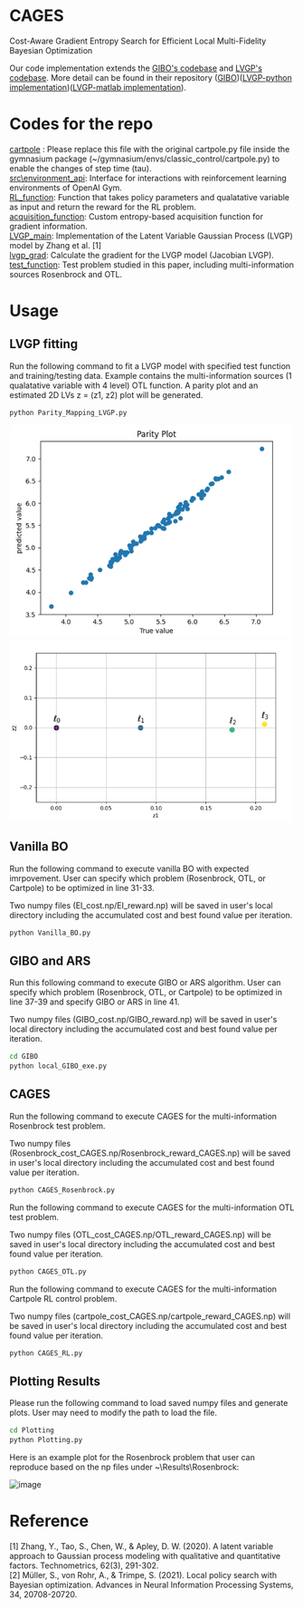 # CAGES
Cost-Aware Gradient Entropy Search for Efficient Local
Multi-Fidelity Bayesian Optimization

Our code implementation extends the [GIBO's codebase](https://arxiv.org/abs/2106.11899) and [LVGP's codebase](https://arxiv.org/abs/1806.07504). More detail can be found in their repository ([GIBO](https://github.com/sarmueller/gibo/tree/main))([LVGP-python implementation](https://github.com/balaranjan/LVGP/tree/main))([LVGP-matlab implementation](https://doi.org/10.1080/00401706.2019.1638834)).

# Codes for the repo
[cartpole](https://github.com/PaulsonLab/CAGES/blob/1c9525c7246ac3c7511f79fa02d784f689c59aed/cartpole.py) : Please replace this file with the original cartpole.py file inside the gymnasium package (~/gymnasium/envs/classic_control/cartpole.py) to enable the changes of step time (tau).\
[src\environment_api](https://github.com/PaulsonLab/CAGES/blob/48ca4862a56500a48b9537c3e8df5c0817c4a78e/src/environment_api.py): Interface for interactions with reinforcement learning environments of OpenAI Gym.\
[RL_function](https://github.com/PaulsonLab/CAGES/blob/17c76eec1deb53155084a1522d5428578c45aabc/RL_function.py): Function that takes policy parameters and qualatative variable as input and return the reward for the RL problem.\
[acquisition_function](https://github.com/PaulsonLab/CAGES/blob/ffcbda478eebcaa821d21dd29a04d67ec764e90a/acquisition_function.py): Custom entropy-based acquisition function for gradient information.\
[LVGP_main](https://github.com/PaulsonLab/CAGES/blob/c2f5c788b85fa01396006f92afe6f9e294b05673/LVGP_main.py): Implementation of the Latent Variable Gaussian Process (LVGP) model by Zhang et al. [1]\
[lvgp_grad](https://github.com/PaulsonLab/CAGES/blob/78f5b22ffd23f0b5c59f799662560d22df0bae9f/lvgp_grad.py): Calculate the gradient for the LVGP model (Jacobian LVGP).
[test_function](https://github.com/PaulsonLab/CAGES/blob/96d4cb9009895b2f90c90823bb91f333cebe4880/test_function.py): Test problem studied in this paper, including multi-information sources Rosenbrock and OTL.

# Usage
LVGP fitting
------------------------------
Run the following command to fit a LVGP model with specified test function and training/testing data. Example contains the multi-information sources (1 qualatative variable with 4 level) OTL function.
A parity plot and an estimated 2D LVs z = (z1, z2) plot will be generated. 
```sh
python Parity_Mapping_LVGP.py
```
<img src='figure/parity.png' width='500'>
<img src='figure/latent_mapping.png' width='500'>

Vanilla BO
------------------------------
Run the following command to execute vanilla BO with expected imrpovement. User can specify which problem (Rosenbrock, OTL, or Cartpole) to be optimized in line 31-33.

Two numpy files (EI_cost.np/EI_reward.np) will be saved in user's local directory including the accumulated cost and best found value per iteration.
```sh
python Vanilla_BO.py
```

GIBO and ARS
------------------------------
Run this following command to execute GIBO or ARS algorithm. User can specify which problem (Rosenbrock, OTL, or Cartpole) to be optimized in line 37-39 and specify GIBO or ARS in line 41.

Two numpy files (GIBO_cost.np/GIBO_reward.np) will be saved in user's local directory including the accumulated cost and best found value per iteration.
```sh
cd GIBO
python local_GIBO_exe.py
```

CAGES
------------------------------
Run the following command to execute CAGES for the multi-information Rosenbrock test problem.

Two numpy files (Rosenbrock_cost_CAGES.np/Rosenbrock_reward_CAGES.np) will be saved in user's local directory including the accumulated cost and best found value per iteration.

```sh
python CAGES_Rosenbrock.py
```

Run the following command to execute CAGES for the multi-information OTL test problem.

Two numpy files (OTL_cost_CAGES.np/OTL_reward_CAGES.np) will be saved in user's local directory including the accumulated cost and best found value per iteration.

```sh
python CAGES_OTL.py
```

Run the following command to execute CAGES for the multi-information Cartpole RL control problem.

Two numpy files (cartpole_cost_CAGES.np/cartpole_reward_CAGES.np) will be saved in user's local directory including the accumulated cost and best found value per iteration.

```sh
python CAGES_RL.py
```

Plotting Results
------------------------------
Please run the following command to load saved numpy files and generate plots. User may need to modify the path to load the file.
```sh
cd Plotting
python Plotting.py
```
Here is an example plot for the Rosenbrock problem that user can reproduce based on the np files under ~\Results\Rosenbrock:

![image](https://github.com/PaulsonLab/CAGES/assets/101409886/aa7c160a-8474-47c5-9e2f-589516dba528)

# Reference
[1] Zhang, Y., Tao, S., Chen, W., & Apley, D. W. (2020). A latent variable approach to Gaussian process modeling with qualitative and quantitative factors. Technometrics, 62(3), 291-302.\
[2] Müller, S., von Rohr, A., & Trimpe, S. (2021). Local policy search with Bayesian optimization. Advances in Neural Information Processing Systems, 34, 20708-20720.
